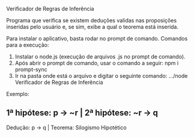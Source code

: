 Verificador de Regras de Inferência

Programa que verifica se existem deduções validas nas proposições inseridas pelo usuário e, se sim, exibe a qual o teorema está inserida.

Para instalar o aplicativo, basta rodar no prompt de comando.
Comandos para a execução:
1. Instalar o node.js (execução de arquivos .js no prompt de comando).
2. Após abrir o prompt de comando, usar o comando a seguir: npm i prompt-sync
3. Ir na pasta onde está o arquivo e digitar o seguinte comando: .../node Verificador de Regras de Inferência

Exemplo:

1ª hipótese: p -> ~r  |
2ª hipótese: ~r -> q
------------------------------
Dedução: p -> q |
Teorema: Silogismo Hipotético
